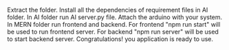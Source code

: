 Extract the folder.
Install all the dependencies of requirement files in AI folder.
In AI folder run AI server.py file.
Attach the arduino with your system.
In MERN folder run frontend and backend.
For frontend "npm run start" will be used to run frontend server.
For backend "npm run server" will be used to start backend server.
Congratulations! you application is ready to use.
